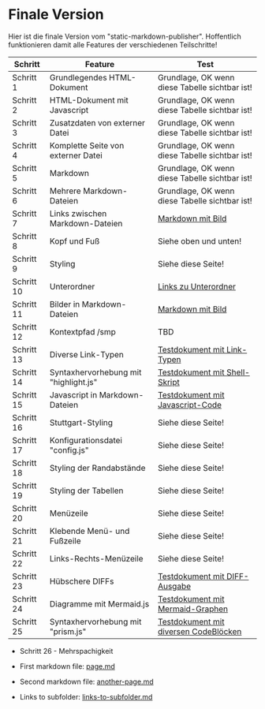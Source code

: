 # Finale Version

Hier ist die finale Version vom "static-markdown-publisher".
Hoffentlich funktionieren damit alle Features der verschiedenen
Teilschritte!

Schritt   |Feature                           |Test                                          
----------|----------------------------------|----------------------------------------------
Schritt 1 |Grundlegendes HTML-Dokument       |Grundlage, OK wenn diese Tabelle sichtbar ist!
Schritt 2 |HTML-Dokument mit Javascript      |Grundlage, OK wenn diese Tabelle sichtbar ist!
Schritt 3 |Zusatzdaten von externer Datei    |Grundlage, OK wenn diese Tabelle sichtbar ist!
Schritt 4 |Komplette Seite von externer Datei|Grundlage, OK wenn diese Tabelle sichtbar ist!
Schritt 5 |Markdown                          |Grundlage, OK wenn diese Tabelle sichtbar ist!
Schritt 6 |Mehrere Markdown-Dateien          |Grundlage, OK wenn diese Tabelle sichtbar ist!
Schritt 7 |Links zwischen Markdown-Dateien   |[Markdown mit Bild](image.md)
Schritt 8 |Kopf und Fuß                      |Siehe oben und unten!                         
Schritt 9 |Styling                           |Siehe diese Seite!                            
Schritt 10|Unterordner                       |[Links zu Unterordner](links-to-subfolder.md) 
Schritt 11|Bilder in Markdown-Dateien        |[Markdown mit Bild](image.md)                 
Schritt 12|Kontextpfad /smp                  |TBD                                              
Schritt 13|Diverse Link-Typen                |[Testdokument mit Link-Typen](various-links.md)
Schritt 14|Syntaxhervorhebung mit "highlight.js"|[Testdokument mit Shell-Skript](bash.md)
Schritt 15|Javascript in Markdown-Dateien    |[Testdokument mit Javascript-Code](javascript.md)
Schritt 16|Stuttgart-Styling                 |Siehe diese Seite!
Schritt 17|Konfigurationsdatei "config.js"   |Siehe diese Seite!
Schritt 18|Styling der Randabstände          |Siehe diese Seite!
Schritt 19|Styling der Tabellen              |Siehe diese Seite!
Schritt 20|Menüzeile                         |Siehe diese Seite!
Schritt 21|Klebende Menü- und Fußzeile       |Siehe diese Seite!
Schritt 22|Links-Rechts-Menüzeile            |Siehe diese Seite!
Schritt 23|Hübschere DIFFs                   |[Testdokument mit DIFF-Ausgabe](diff.md)
Schritt 24|Diagramme mit Mermaid.js          |[Testdokument mit Mermaid-Graphen](mermaid.md)
Schritt 25|Syntaxhervorhebung mit "prism.js" |[Testdokument mit diversen CodeBlöcken](code-blocks.md)

* Schritt 26 - Mehrspachigkeit

* First markdown file: [page.md](page.md)
* Second markdown file: [another-page.md](another-page.md)
* Links to subfolder: [links-to-subfolder.md](links-to-subfolder.md)
